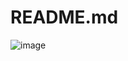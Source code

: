 # README.md

![image](https://github.com/user-attachments/assets/f92ac22f-523f-4bcc-8edf-7bcd2482b645)
